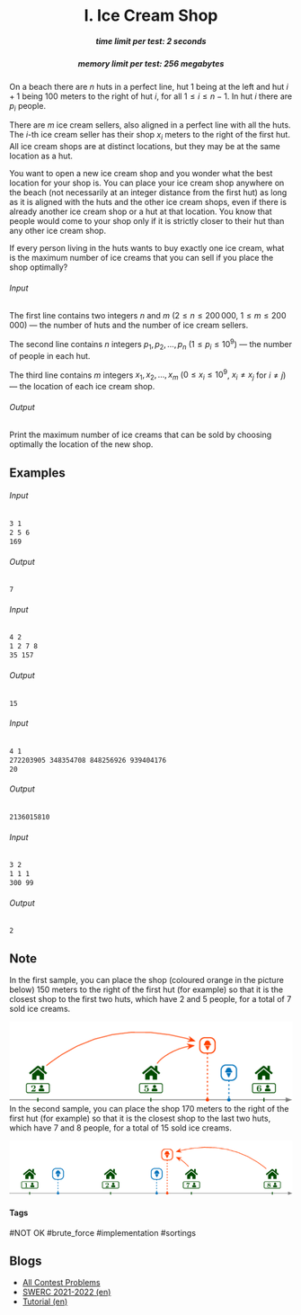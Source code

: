 <h1 style='text-align: center;'> I. Ice Cream Shop</h1>

<h5 style='text-align: center;'>time limit per test: 2 seconds</h5>
<h5 style='text-align: center;'>memory limit per test: 256 megabytes</h5>

On a beach there are $n$ huts in a perfect line, hut $1$ being at the left and hut $i+1$ being $100$ meters to the right of hut $i$, for all $1 \le i \le n - 1$. In hut $i$ there are $p_i$ people.

There are $m$ ice cream sellers, also aligned in a perfect line with all the huts. The $i$-th ice cream seller has their shop $x_i$ meters to the right of the first hut. All ice cream shops are at distinct locations, but they may be at the same location as a hut.

You want to open a new ice cream shop and you wonder what the best location for your shop is. You can place your ice cream shop anywhere on the beach (not necessarily at an integer distance from the first hut) as long as it is aligned with the huts and the other ice cream shops, even if there is already another ice cream shop or a hut at that location. You know that people would come to your shop only if it is strictly closer to their hut than any other ice cream shop.

If every person living in the huts wants to buy exactly one ice cream, what is the maximum number of ice creams that you can sell if you place the shop optimally?

###### Input

The first line contains two integers $n$ and $m$ ($2 \le n \le 200\,000$, $1 \le m \le 200\,000$) — the number of huts and the number of ice cream sellers.

The second line contains $n$ integers $p_1, p_2, \ldots, p_n$ ($1 \le p_i \le 10^9$) — the number of people in each hut.

The third line contains $m$ integers $x_1, x_2, \ldots, x_m$ ($0 \le x_i \le 10^9$, $x_i \ne x_j$ for $i \ne j$) — the location of each ice cream shop.

###### Output

Print the maximum number of ice creams that can be sold by choosing optimally the location of the new shop.

## Examples

###### Input


```text
3 1
2 5 6
169
```
###### Output


```text
7
```
###### Input


```text
4 2
1 2 7 8
35 157
```
###### Output


```text
15
```
###### Input


```text
4 1
272203905 348354708 848256926 939404176
20
```
###### Output


```text
2136015810
```
###### Input


```text
3 2
1 1 1
300 99
```
###### Output


```text
2
```
## Note

In the first sample, you can place the shop (coloured orange in the picture below) $150$ meters to the right of the first hut (for example) so that it is the closest shop to the first two huts, which have $2$ and $5$ people, for a total of $7$ sold ice creams.

 ![](images/87e441438762b03f4a3fe97bf807fe440d6e74b9.png) In the second sample, you can place the shop $170$ meters to the right of the first hut (for example) so that it is the closest shop to the last two huts, which have $7$ and $8$ people, for a total of $15$ sold ice creams.

 ![](images/686ac763450e494b9bc34881c54ffd80c4f182ae.png) 

#### Tags 

#NOT OK #brute_force #implementation #sortings 

## Blogs
- [All Contest Problems](../SWERC_2021-2022_-_Online_Mirror_(Unrated,_ICPC_Rules,_Teams_Preferred).md)
- [SWERC 2021-2022 (en)](../blogs/SWERC_2021-2022_(en).md)
- [Tutorial (en)](../blogs/Tutorial_(en).md)
